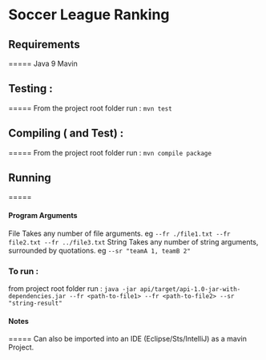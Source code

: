# Soccer League Ranking

## Requirements
=====
Java 9
Mavin

## Testing :
=====
From the project root folder run : ```mvn test```

## Compiling ( and Test) : 
=====
From the project root folder run : ```mvn compile package```


## Running
=====
#### Program Arguments
File
	Takes any number of file arguments. eg ````--fr ./file1.txt --fr file2.txt --fr ../file3.txt````
String
	Takes any number of string arguments, surrounded by quotations. eg ````--sr "teamA 1, teamB 2"````

### To run :
from project root folder run : ```java -jar api/target/api-1.0-jar-with-dependencies.jar --fr <path-to-file1> --fr <path-to-file2> --sr "string-result"```

#### Notes
=====
Can also be imported into an IDE (Eclipse/Sts/IntelliJ) as a mavin Project.
